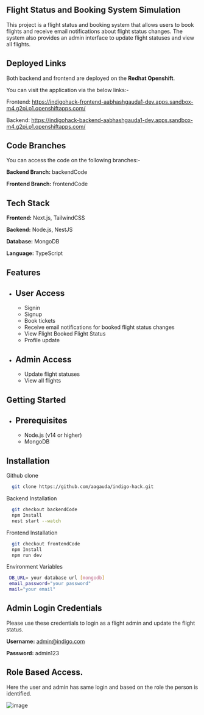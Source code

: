 
## Flight Status and Booking System Simulation

This project is a flight status and booking system that allows users to book flights and receive email notifications about flight status changes. The system also provides an admin interface to update flight statuses and view all flights.

## Deployed Links

Both backend and frontend are deployed on the **Redhat Openshift**.

You can visit the application via the below links:-

Frontend: https://indigohack-frontend-aabhashgauda1-dev.apps.sandbox-m4.g2pi.p1.openshiftapps.com/

Backend: https://indigohack-backend-aabhashgauda1-dev.apps.sandbox-m4.g2pi.p1.openshiftapps.com/

## Code Branches

You can access the code on the following branches:-

**Backend Branch:** backendCode

**Frontend Branch:** frontendCode


## Tech Stack

**Frontend:** Next.js, TailwindCSS

**Backend:** Node.js, NestJS

**Database:** MongoDB

**Language:** TypeScript


## Features

- ## User Access
    - Signin
    - Signup
    - Book tickets
    - Receive email notifications for booked flight status changes
    - View Flight Booked Flight Status
    - Profile update

- ## Admin Access
    - Update flight statuses
    - View all flights

## Getting Started

- ## Prerequisites
    - Node.js (v14 or higher)
    - MongoDB
## Installation

Github clone

```bash
  git clone https://github.com/aagauda/indigo-hack.git
```

Backend Installation

```bash
  git checkout backendCode
  npm Install
  nest start --watch
```
Frontend Installation

```bash
  git checkout frontendCode
  npm Install
  npm run dev
```

Environment Variables

```bash
 DB_URL= your database url [mongodb]
 email_password="your password"
 mail="your email"
```




## Admin Login Credentials

Please use these credentials to login as a flight admin and update the flight status.

**Username:** admin@indigo.com

**Password:** admin123

## Role Based Access.

Here the user and admin has same login and based on the role the person is identified.

![image](https://github.com/user-attachments/assets/9df8ddfa-883e-4b75-8bf0-d0f3ed926569)


    
